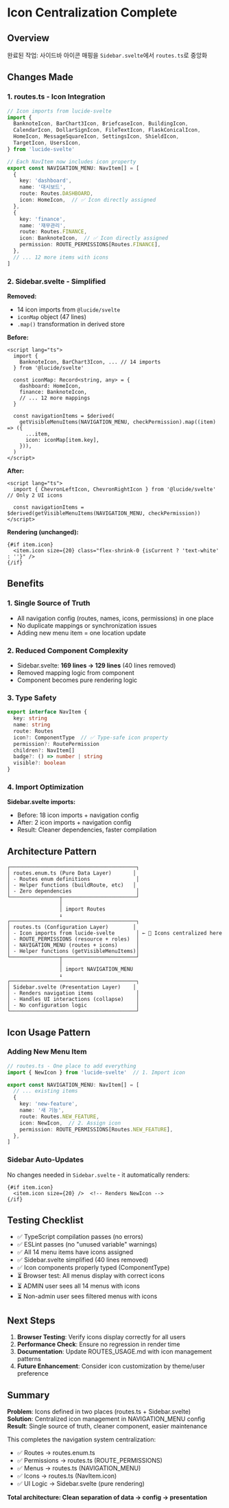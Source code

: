 # Icon Centralization Complete

## Overview
완료된 작업: 사이드바 아이콘 매핑을 `Sidebar.svelte`에서 `routes.ts`로 중앙화

## Changes Made

### 1. routes.ts - Icon Integration
```typescript
// Icon imports from lucide-svelte
import {
  BanknoteIcon, BarChart3Icon, BriefcaseIcon, BuildingIcon,
  CalendarIcon, DollarSignIcon, FileTextIcon, FlaskConicalIcon,
  HomeIcon, MessageSquareIcon, SettingsIcon, ShieldIcon,
  TargetIcon, UsersIcon,
} from 'lucide-svelte'

// Each NavItem now includes icon property
export const NAVIGATION_MENU: NavItem[] = [
  {
    key: 'dashboard',
    name: '대시보드',
    route: Routes.DASHBOARD,
    icon: HomeIcon,  // ✅ Icon directly assigned
  },
  {
    key: 'finance',
    name: '재무관리',
    route: Routes.FINANCE,
    icon: BanknoteIcon,  // ✅ Icon directly assigned
    permission: ROUTE_PERMISSIONS[Routes.FINANCE],
  },
  // ... 12 more items with icons
]
```

### 2. Sidebar.svelte - Simplified
**Removed:**
- 14 icon imports from `@lucide/svelte`
- `iconMap` object (47 lines)
- `.map()` transformation in derived store

**Before:**
```svelte
<script lang="ts">
  import {
    BanknoteIcon, BarChart3Icon, ... // 14 imports
  } from '@lucide/svelte'
  
  const iconMap: Record<string, any> = {
    dashboard: HomeIcon,
    finance: BanknoteIcon,
    // ... 12 more mappings
  }
  
  const navigationItems = $derived(
    getVisibleMenuItems(NAVIGATION_MENU, checkPermission).map((item) => ({
      ...item,
      icon: iconMap[item.key],
    })),
  )
</script>
```

**After:**
```svelte
<script lang="ts">
  import { ChevronLeftIcon, ChevronRightIcon } from '@lucide/svelte'  // Only 2 UI icons
  
  const navigationItems = $derived(getVisibleMenuItems(NAVIGATION_MENU, checkPermission))
</script>
```

**Rendering (unchanged):**
```svelte
{#if item.icon}
  <item.icon size={20} class="flex-shrink-0 {isCurrent ? 'text-white' : ''}" />
{/if}
```

## Benefits

### 1. Single Source of Truth
- All navigation config (routes, names, icons, permissions) in one place
- No duplicate mappings or synchronization issues
- Adding new menu item = one location update

### 2. Reduced Component Complexity
- Sidebar.svelte: **169 lines → 129 lines** (40 lines removed)
- Removed mapping logic from component
- Component becomes pure rendering logic

### 3. Type Safety
```typescript
export interface NavItem {
  key: string
  name: string
  route: Routes
  icon?: ComponentType  // ✅ Type-safe icon property
  permission?: RoutePermission
  children?: NavItem[]
  badge?: () => number | string
  visible?: boolean
}
```

### 4. Import Optimization
**Sidebar.svelte imports:**
- Before: 18 icon imports + navigation config
- After: 2 icon imports + navigation config
- Result: Cleaner dependencies, faster compilation

## Architecture Pattern

```
┌─────────────────────────────────────────┐
│ routes.enum.ts (Pure Data Layer)       │
│ - Routes enum definitions               │
│ - Helper functions (buildRoute, etc)   │
│ - Zero dependencies                     │
└────────────────┬────────────────────────┘
                 │
                 │ import Routes
                 ↓
┌─────────────────────────────────────────┐
│ routes.ts (Configuration Layer)        │
│ - Icon imports from lucide-svelte       │ ← 🎯 Icons centralized here
│ - ROUTE_PERMISSIONS (resource + roles)  │
│ - NAVIGATION_MENU (routes + icons)      │
│ - Helper functions (getVisibleMenuItems)│
└────────────────┬────────────────────────┘
                 │
                 │ import NAVIGATION_MENU
                 ↓
┌─────────────────────────────────────────┐
│ Sidebar.svelte (Presentation Layer)    │
│ - Renders navigation items              │
│ - Handles UI interactions (collapse)    │
│ - No configuration logic                │
└─────────────────────────────────────────┘
```

## Icon Usage Pattern

### Adding New Menu Item
```typescript
// routes.ts - One place to add everything
import { NewIcon } from 'lucide-svelte'  // 1. Import icon

export const NAVIGATION_MENU: NavItem[] = [
  // ... existing items
  {
    key: 'new-feature',
    name: '새 기능',
    route: Routes.NEW_FEATURE,
    icon: NewIcon,  // 2. Assign icon
    permission: ROUTE_PERMISSIONS[Routes.NEW_FEATURE],
  },
]
```

### Sidebar Auto-Updates
No changes needed in `Sidebar.svelte` - it automatically renders:
```svelte
{#if item.icon}
  <item.icon size={20} />  <!-- Renders NewIcon -->
{/if}
```

## Testing Checklist

- ✅ TypeScript compilation passes (no errors)
- ✅ ESLint passes (no "unused variable" warnings)
- ✅ All 14 menu items have icons assigned
- ✅ Sidebar.svelte simplified (40 lines removed)
- ✅ Icon components properly typed (ComponentType)
- ⏳ Browser test: All menus display with correct icons
- ⏳ ADMIN user sees all 14 menus with icons
- ⏳ Non-admin user sees filtered menus with icons

## Next Steps

1. **Browser Testing**: Verify icons display correctly for all users
2. **Performance Check**: Ensure no regression in render time
3. **Documentation**: Update ROUTES_USAGE.md with icon management patterns
4. **Future Enhancement**: Consider icon customization by theme/user preference

## Summary

**Problem**: Icons defined in two places (routes.ts + Sidebar.svelte)  
**Solution**: Centralized icon management in NAVIGATION_MENU config  
**Result**: Single source of truth, cleaner component, easier maintenance  

This completes the navigation system centralization:
- ✅ Routes → routes.enum.ts
- ✅ Permissions → routes.ts (ROUTE_PERMISSIONS)
- ✅ Menus → routes.ts (NAVIGATION_MENU)
- ✅ Icons → routes.ts (NavItem.icon)
- ✅ UI Logic → Sidebar.svelte (pure rendering)

**Total architecture: Clean separation of data → config → presentation**
